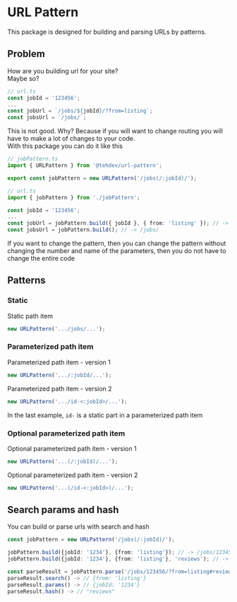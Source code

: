 # URL Pattern

This package is designed for building and parsing URLs by patterns.

## Problem

How are you building url for your site?  
Maybe so?

```typescript
// url.ts
const jobId = '123456';
...
const jobUrl = `/jobs/${jobId}/?from=listing`;
const jobsUrl = `/jobs/`;
```

This is not good. Why? Because if you will want to change routing you will have to make a lot of changes to your code.  
With this package you can do it like this

```typescript
// jobPattern.ts
import { URLPattern } from '@tehdev/url-pattern';

export const jobPattern = new URLPattern('/jobs(/:jobId)/');
```

```typescript
// url.ts
import { jobPattern } from './jobPattern';

const jobId = '123456';
...
const jobUrl = jobPattern.build({ jobId }, { from: 'listing' }); // -> /jobs/123456/?from=listing
const jobsUrl = jobPattern.build(); // -> /jobs/
```

If you want to change the pattern, then you can change the pattern without changing the number and name of the parameters, then you do not have to change the entire code

## Patterns

### Static

Static path item

```typescript
new URLPattern('.../jobs/...');
```

### Parameterized path item

Parameterized path item - version 1

```typescript
new URLPattern('.../:jobId/...');
```

Parameterized path item - version 2

```typescript
new URLPattern('.../id-<:jobId>/...');
```

In the last example, `id-` is a static part in a parameterized path item

### Optional parameterized path item

Optional parameterized path item - version 1

```typescript
new URLPattern('...(/:jobId)/...');
```

Optional parameterized path item - version 2

```typescript
new URLPattern('...(/id-<:jobId>)/...');
```

## Search params and hash

You can build or parse urls with search and hash

```typescript
const jobPattern = new URLPattern('/jobs(/:jobId)/');

jobPattern.build({jobId: '1234'}, {from: 'listing'}); // -> /jobs/123456/?from=listing
jobPattern.build({jobId: '1234'}, {from: 'listing'}, 'reviews'); // -> /jobs/123456/?from=listing#reviews

const parseResult = jobPattern.parse('/jobs/123456/?from=listing#reviews');
parseResult.search() -> // {from: 'listing'}
parseResult.params() -> // {jobId: '1234'}
parseResult.hash() -> // "reviews"
```
